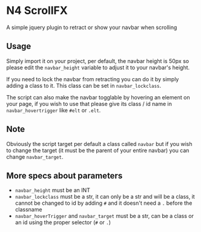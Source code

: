 # N4 ScrollFX
 A simple jquery plugin to retract or show your navbar when scrolling

## Usage

Simply import it on your project, per default, the navbar height is 50px so please edit the `navbar_height` variable to adjust it to your navbar's height. 

If you need to lock the navbar from retracting you can do it by simply adding a class to it. This class can be set in `navbar_lockclass`.

The script can also make the navbar togglable by hovering an element on your page, if you wish to use that please give its class / id name in `navbar_hovertrigger` like `#elt` or `.elt`.

## Note

Obviously the script target per default a class called `navbar` but if you wish to change the target (it must be the parent of your entire navbar) you can change `navbar_target`.


## More specs about parameters

* `navbar_height` must be an INT
* `navbar_lockclass` must be a str, it can only be a str and will be a class, it cannot be changed to id by adding `#` and it doesn't need a `.` before the classname
* `navbar_hoverTrigger` and `navbar_target` must be a str, can be a class or an id using the proper selector (`#` or `.`)

